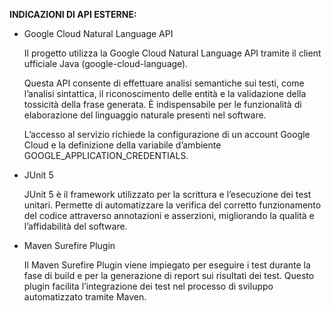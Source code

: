 

**INDICAZIONI DI API ESTERNE:**

- Google Cloud Natural Language API

    Il progetto utilizza la Google Cloud Natural Language API tramite il client ufficiale Java (google-cloud-language). 

    Questa API consente di effettuare analisi semantiche sui testi, come l’analisi sintattica, il riconoscimento delle entità e la validazione della tossicità della frase generata. È indispensabile per le funzionalità di elaborazione del linguaggio naturale presenti nel software. 

    L’accesso al servizio richiede la configurazione di un account Google Cloud e la definizione della variabile d’ambiente GOOGLE_APPLICATION_CREDENTIALS.

- JUnit 5

    JUnit 5 è il framework utilizzato per la scrittura e l’esecuzione dei test unitari. Permette di automatizzare la verifica del corretto funzionamento del codice attraverso annotazioni e asserzioni, migliorando la qualità e l’affidabilità del software.


- Maven Surefire Plugin

    Il Maven Surefire Plugin viene impiegato per eseguire i test durante la fase di build e per la generazione di report sui risultati dei test. Questo plugin facilita l’integrazione dei test nel processo di sviluppo automatizzato tramite Maven.





